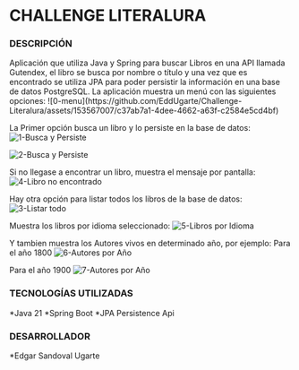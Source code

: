 <h1> CHALLENGE LITERALURA </h1>

<h3> DESCRIPCIÓN </h3>
Aplicación que utiliza Java y Spring para buscar Libros en una API llamada Gutendex, el libro se busca por nombre o título
y una vez que es encontrado se utiliza JPA para poder persistir la información en una base de datos PostgreSQL. La aplicación
muestra un menú con las siguientes opciones:
![0-menu](https://github.com/EddUgarte/Challenge-Literalura/assets/153567007/c37ab7a1-4dee-4662-a63f-c2584e5cd4bf)

La Primer opción busca un libro y lo persiste en la base de datos:
![1-Busca y Persiste](https://github.com/EddUgarte/Challenge-Literalura/assets/153567007/4e6526fd-8b03-4f22-b7ae-06b1ae567c3a)

![2-Busca y Persiste](https://github.com/EddUgarte/Challenge-Literalura/assets/153567007/c330c7f7-ebb2-443a-8c42-77b60dab4703)

Si no llegase a encontrar un libro, muestra el mensaje por pantalla: 
![4-Libro no encontrado](https://github.com/EddUgarte/Challenge-Literalura/assets/153567007/41647c8d-72d1-488b-98b8-2ecd8491cd6d)

Hay otra opción para listar todos los libros de la base de datos:
![3-Listar todo](https://github.com/EddUgarte/Challenge-Literalura/assets/153567007/3a777dc6-df64-4acb-a45e-1dfde9c18ddb)

Muestra los libros por idioma seleccionado:
![5-Libros por Idioma](https://github.com/EddUgarte/Challenge-Literalura/assets/153567007/7ace6338-9010-4140-8d35-7a71e0dac7cb)

Y tambien muestra los Autores vivos en determinado año, por ejemplo:
Para el año 1800
![6-Autores por Año](https://github.com/EddUgarte/Challenge-Literalura/assets/153567007/fb9449f3-5bf7-42bf-80b3-7fb8e048a662)

Para el año 1900
![7-Autores por Año](https://github.com/EddUgarte/Challenge-Literalura/assets/153567007/b6d13750-9172-40b1-aedf-47b15b693c85)

<h3> TECNOLOGÍAS UTILIZADAS </h3>
*Java 21
*Spring Boot
*JPA Persistence Api

<h3> DESARROLLADOR </h3>
*Edgar Sandoval Ugarte
